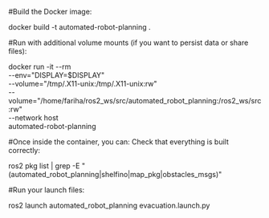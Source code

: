 #Build the Docker image:

docker build -t automated-robot-planning .

#Run with additional volume mounts (if you want to persist data or share files):

docker run -it --rm \
  --env="DISPLAY=$DISPLAY" \
  --volume="/tmp/.X11-unix:/tmp/.X11-unix:rw" \
  --volume="/home/fariha/ros2_ws/src/automated_robot_planning:/ros2_ws/src:rw" \
  --network host \
  automated-robot-planning


#Once inside the container, you can:
Check that everything is built correctly:

ros2 pkg list | grep -E "(automated_robot_planning|shelfino|map_pkg|obstacles_msgs)"

#Run your launch files:

ros2 launch automated_robot_planning evacuation.launch.py